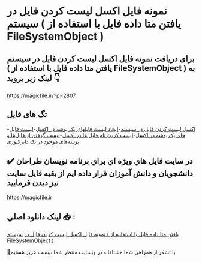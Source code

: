 # نمونه فایل اکسل لیست کردن فایل در سیستم ( یافتن متا داده فایل با استفاده از FileSystemObject )

## برای دریافت نمونه فایل اکسل لیست کردن فایل در سیستم ( یافتن متا داده فایل با استفاده از FileSystemObject ) به لینک زیر بروید 👇

https://magicfile.ir/?p=2807

## تگ های فایل

-[اکسل لیست کردن فایل در سیستم](https://magicfile.ir/product/%d9%86%d9%85%d9%88%d9%86%d9%87-%d9%81%d8%a7%db%8c%d9%84-%d8%a7%da%a9%d8%b3%d9%84-%d9%84%db%8c%d8%b3%d8%aa-%da%a9%d8%b1%d8%af%d9%86-%d9%81%d8%a7%db%8c%d9%84-%d8%af%d8%b1-%d8%b3%db%8c%d8%b3%d8%aa%d9%85/)-[ایجاد لیست فایلهای یک پوشه در اکسل](https://magicfile.ir/product/%d9%86%d9%85%d9%88%d9%86%d9%87-%d9%81%d8%a7%db%8c%d9%84-%d8%a7%da%a9%d8%b3%d9%84-%d9%84%db%8c%d8%b3%d8%aa-%da%a9%d8%b1%d8%af%d9%86-%d9%81%d8%a7%db%8c%d9%84-%d8%af%d8%b1-%d8%b3%db%8c%d8%b3%d8%aa%d9%85/)-[لیست فایل های یک پوشه در اکسل](https://magicfile.ir/product/%d9%86%d9%85%d9%88%d9%86%d9%87-%d9%81%d8%a7%db%8c%d9%84-%d8%a7%da%a9%d8%b3%d9%84-%d9%84%db%8c%d8%b3%d8%aa-%da%a9%d8%b1%d8%af%d9%86-%d9%81%d8%a7%db%8c%d9%84-%d8%af%d8%b1-%d8%b3%db%8c%d8%b3%d8%aa%d9%85/)-[لیست کردن نام فایل ها در اکسل](https://magicfile.ir/product/%d9%86%d9%85%d9%88%d9%86%d9%87-%d9%81%d8%a7%db%8c%d9%84-%d8%a7%da%a9%d8%b3%d9%84-%d9%84%db%8c%d8%b3%d8%aa-%da%a9%d8%b1%d8%af%d9%86-%d9%81%d8%a7%db%8c%d9%84-%d8%af%d8%b1-%d8%b3%db%8c%d8%b3%d8%aa%d9%85/)-[لیست گرفتن از فایل‌ها و پوشه‌های موجود در یک دایرکتوری](https://magicfile.ir/product/%d9%86%d9%85%d9%88%d9%86%d9%87-%d9%81%d8%a7%db%8c%d9%84-%d8%a7%da%a9%d8%b3%d9%84-%d9%84%db%8c%d8%b3%d8%aa-%da%a9%d8%b1%d8%af%d9%86-%d9%81%d8%a7%db%8c%d9%84-%d8%af%d8%b1-%d8%b3%db%8c%d8%b3%d8%aa%d9%85/)

## ✔️ در سايت فايل هاي ويژه اي براي برنامه نويسان طراحان دانشجويان و دانش آموزان قرار داده ايم از بقيه فايل سايت نيز ديدن فرماييد

https://magicfile.ir


## لينک دانلود اصلي 📥 :

[نمونه فایل اکسل لیست کردن فایل در سیستم ( یافتن متا داده فایل با استفاده از FileSystemObject )](https://magicfile.ir/product/%d9%86%d9%85%d9%88%d9%86%d9%87-%d9%81%d8%a7%db%8c%d9%84-%d8%a7%da%a9%d8%b3%d9%84-%d9%84%db%8c%d8%b3%d8%aa-%da%a9%d8%b1%d8%af%d9%86-%d9%81%d8%a7%db%8c%d9%84-%d8%af%d8%b1-%d8%b3%db%8c%d8%b3%d8%aa%d9%85/) 


🙏با تشکر از همراهي شما مشتاقانه در وبسایت منتظر شما دوست عزیز هستیم

